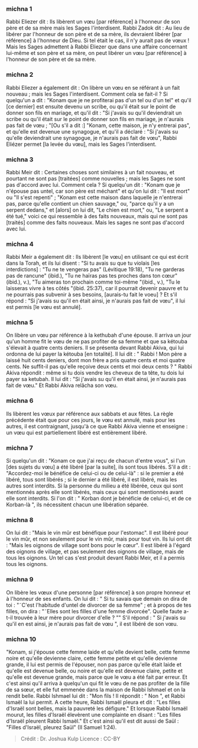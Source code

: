 
### michna 1
Rabbi Eliezer dit : Ils libèrent un vœu [par référence] à l'honneur de son père et de sa mère mais les Sages l'interdisent. Rabbi Zadok dit : Au lieu de libérer par l'honneur de son père et de sa mère, ils devraient libérer [par référence] à l'honneur de Dieu.  Si tel était le cas, il n'y aurait pas de vœux ! Mais les Sages admettent à Rabbi Eliezer que dans une affaire concernant lui-même et son père et sa mère, on peut libérer un vœu [par référence] à l'honneur de son père et de sa mère.

### michna 2
Rabbi Eliezer a également dit : On libère un vœu en se référant à un fait nouveau ; mais les Sages l'interdisent. Comment cela se fait-il ? Si quelqu'un a dit : "Konam que je ne profiterai pas d'un tel ou d'un tel" et qu'il [ce dernier] est ensuite devenu un scribe, ou qu'il était sur le point de donner son fils en mariage, et qu'il dit : "Si j'avais su qu'il deviendrait un scribe ou qu'il était sur le point de donner son fils en mariage, je n'aurais pas fait de vœu ; "[Ou s'il a dit :] "Konam, cette maison, je n'y entrerai pas", et qu'elle est devenue une synagogue, et qu'il a déclaré : "Si j'avais su qu'elle deviendrait une synagogue, je n'aurais pas fait de vœu", Rabbi Eliézer permet [la levée du vœu], mais les Sages l'interdisent.

### michna 3
Rabbi Meir dit : Certaines choses sont similaires à un fait nouveau, et pourtant ne sont pas [traitées] comme nouvelles ; mais les Sages ne sont pas d'accord avec lui. Comment cela ? Si quelqu'un dit : "Konam que je n'épouse pas untel, car son père est méchant" et qu'on lui dit : "Il est mort" ou "Il s'est repenti" ; "Konam est cette maison dans laquelle je n'entrerai pas, parce qu'elle contient un chien sauvage," ou, "parce qu'il y a un serpent dedans," et [alors] on lui dit, "Le chien est mort," ou, "Le serpent a été tué," voici ce qui ressemble à des faits nouveaux, mais qui ne sont pas [traités] comme des faits nouveaux. Mais les sages ne sont pas d'accord avec lui.

### michna 4
Rabbi Meir a également dit : Ils libèrent [le vœu] en utilisant ce qui est écrit dans la Torah, et ils lui disent : "Si tu avais su que tu violais [les interdictions] : "Tu ne te vengeras pas" (Lévitique 19:18), "Tu ne garderas pas de rancune" (ibid.), "Tu ne haïras pas tes proches dans ton cœur" (ibid.), v.), "Tu aimeras ton prochain comme toi-même "(ibid., v.), "Tu le laisseras vivre à tes côtés "(ibid. 25:37), car il pourrait devenir pauvre et tu ne pourrais pas subvenir à ses besoins, [aurais-tu fait le voeu] ? Et s'il répond : "Si j'avais su qu'il en était ainsi, je n'aurais pas fait de vœu", il lui est permis [le vœu est annulé].

### michna 5
On libère un vœu par référence à la kethubah d'une épouse. Il arriva un jour qu'un homme fit le vœu de ne pas profiter de sa femme et que sa kétouba s'élevait à quatre cents deniers. Il se présenta devant Rabbi Akiva, qui lui ordonna de lui payer la kétouba [en totalité]. Il lui dit : " Rabbi !  Mon père a laissé huit cents deniers, dont mon frère a pris quatre cents et moi quatre cents. Ne suffit-il pas qu'elle reçoive deux cents et moi deux cents ? " Rabbi Akiva répondit : même si tu dois vendre les cheveux de ta tête, tu dois lui payer sa ketubah. Il lui dit : "Si j'avais su qu'il en était ainsi, je n'aurais pas fait de vœu." Et Rabbi Akiva relâcha son vœu.

### michna 6
Ils libèrent les vœux par référence aux sabbats et aux fêtes. La règle précédente était que pour ces jours, le vœu est annulé, mais pour les autres, il est contraignant, jusqu'à ce que Rabbi Akiva vienne et enseigne : un vœu qui est partiellement libéré est entièrement libéré.

### michna 7
Si quelqu'un dit : "Konam ce que j'ai reçu de chacun d'entre vous", si l'un [des sujets du vœu] a été libéré [par la suite], ils sont tous libérés. S'il a dit : "Accordez-moi le bénéfice de celui-ci ou de celui-là" : si le premier a été libéré, tous sont libérés ; si le dernier a été libéré, il est libéré, mais les autres sont interdits. Si la personne du milieu a été libérée, ceux qui sont mentionnés après elle sont libérés, mais ceux qui sont mentionnés avant elle sont interdits. Si l'on dit : " Korban dont je bénéficie de celui-ci, et de ce Korban-là ", ils nécessitent chacun une libération séparée.

### michna 8
On lui dit : "Mais le vin mûr est bénéfique pour l'estomac". Il est libéré pour le vin mûr, et non seulement pour le vin mûr, mais pour tout vin. Ils lui ont dit : "Mais les oignons de village sont bons pour le cœur". Il est libéré à l'égard des oignons de village, et pas seulement des oignons de village, mais de tous les oignons. Un tel cas s'est produit devant Rabbi Meir, et il a permis tous les oignons.

### michna 9
On libère les vœux d'une personne [par référence] à son propre honneur et à l'honneur de ses enfants. On lui dit : " Si tu savais que demain on dira de toi : "˜C'est l'habitude d'untel de divorcer de sa femme" ; et à propos de tes filles, on dira : "˜Elles sont les filles d'une femme divorcée". Quelle faute a-t-il trouvée à leur mère pour divorcer d'elle ? "" S'il répond : " Si j'avais su qu'il en est ainsi, je n'aurais pas fait de vœu ", il est libéré de son vœu.

### michna 10
"Konam, si j'épouse cette femme laide et qu'elle devient belle, cette femme noire et qu'elle devienne claire, cette femme petite et qu'elle devienne grande, il lui est permis de l'épouser, non pas parce qu'elle était laide et qu'elle est devenue belle, ou noire et qu'elle est devenue claire, petite et qu'elle est devenue grande, mais parce que le vœu a été fait par erreur. Et c'est ainsi qu'il arriva à quelqu'un qui fit le vœu de ne pas profiter de la fille de sa sœur, et elle fut emmenée dans la maison de Rabbi Ishmael et on la rendit belle. Rabbi Ishmael lui dit : "Mon fils !  Il répondit : " Non ", et Rabbi Ismaël la lui permit. A cette heure, Rabbi Ismaël pleura et dit : "Les filles d'Israël sont belles, mais la pauvreté les défigure." Et lorsque Rabbi Ismaël mourut, les filles d'Israël élevèrent une complainte en disant : "Les filles d'Israël pleurent Rabbi Ismaël." Et c'est ainsi qu'il est dit aussi de Saül : "Filles d'Israël, pleurez Saül" (II Samuel 1:24).

>Crédit : Dr. Joshua Kulp
>Licence : CC-BY